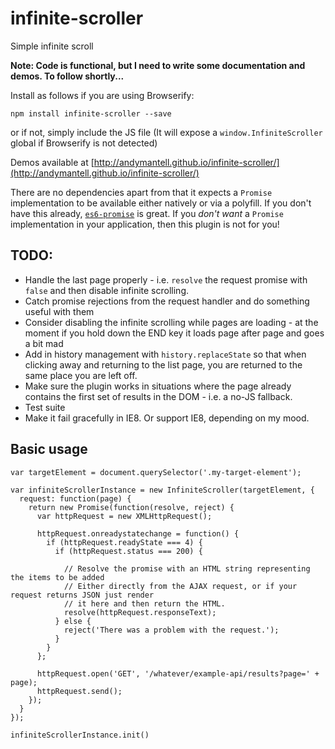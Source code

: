# infinite-scroller
Simple infinite scroll

**Note: Code is functional, but I need to write some documentation and demos. To follow shortly...**

Install as follows if you are using Browserify:

```npm install infinite-scroller --save```

or if not, simply include the JS file (It will expose a `window.InfiniteScroller` global if Browserify is not detected)

Demos available at [http://andymantell.github.io/infinite-scroller/](http://andymantell.github.io/infinite-scroller/)

There are no dependencies apart from that it expects a `Promise` implementation to be available either natively or via a polyfill. If you don't have this already, [`es6-promise`](https://github.com/jakearchibald/es6-promise) is great. If you *don't want* a `Promise` implementation in your application, then this plugin is not for you!

## TODO:

* Handle the last page properly - i.e. `resolve` the request promise with `false` and then disable infinite scrolling.
* Catch promise rejections from the request handler and do something useful with them
* Consider disabling the infinite scrolling while pages are loading - at the moment if you hold down the END key it loads page after page and goes a bit mad
* Add in history management with `history.replaceState` so that when clicking away and returning to the list page, you are returned to the same place you are left off.
* Make sure the plugin works in situations where the page already contains the first set of results in the DOM - i.e. a no-JS fallback.
* Test suite
* Make it fail gracefully in IE8. Or support IE8, depending on my mood.

## Basic usage
```
var targetElement = document.querySelector('.my-target-element');

var infiniteScrollerInstance = new InfiniteScroller(targetElement, {
  request: function(page) {
    return new Promise(function(resolve, reject) {
      var httpRequest = new XMLHttpRequest();

      httpRequest.onreadystatechange = function() {
        if (httpRequest.readyState === 4) {
          if (httpRequest.status === 200) {

            // Resolve the promise with an HTML string representing the items to be added
            // Either directly from the AJAX request, or if your request returns JSON just render
            // it here and then return the HTML.
            resolve(httpRequest.responseText);
          } else {
            reject('There was a problem with the request.');
          }
        }
      };

      httpRequest.open('GET', '/whatever/example-api/results?page=' + page);
      httpRequest.send();
    });
  }
});

infiniteScrollerInstance.init()
```

